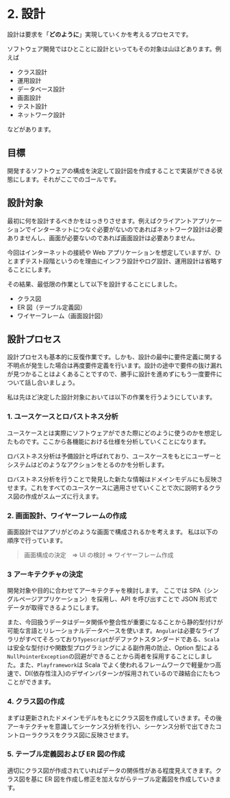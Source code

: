 # 2. 設計

設計は要求を「**どのように**」実現していくかを考えるプロセスです。

ソフトウェア開発ではひとことに設計といってもその対象は山ほどあります。例えば

- クラス設計
- 運用設計
- データベース設計
- 画面設計
- テスト設計
- ネットワーク設計

などがあります。

## 目標

開発するソフトウェアの構成を決定して設計図を作成することで実装ができる状態にします。それがここでのゴールです。

## 設計対象

最初に何を設計するべきかをはっきりさせます。例えばクライアントアプリケーションでインターネットにつなぐ必要がないのであればネットワーク設計は必要ありませんし、画面が必要ないのであれば画面設計は必要ありません。

今回はインターネットの接続や Web アプリケーションを想定していますが、ひとまずテスト段階というのを理由にインフラ設計やログ設計、運用設計は省略することにします。

その結果、最低限の作業として以下を設計することにしました。

- クラス図
- ER 図（テーブル定義図）
- ワイヤーフレーム（画面設計図）

## 設計プロセス

設計プロセスも基本的に反復作業です。しかも、設計の最中に要件定義に関する不明点が発生した場合は再度要件定義を行います。設計の途中で要件の抜け漏れが見つかることはよくあることですので、勝手に設計を進めずにもう一度要件について話し合いましょう。

私は先ほど決定した設計対象においては以下の作業を行うようにしています。

### 1. ユースケースとロバストネス分析

ユースケースとは実際にソフトウェアができた際にどのように使うのかを想定したものです。ここから各機能における仕様を分析していくことになります。

ロバストネス分析は予備設計と呼ばれており、ユースケースをもとにユーザーとシステムはどのようなアクションをとるのかを分析します。

ロバストネス分析を行うことで発見した新たな情報はドメインモデルにも反映させます。これをすべてのユースケースに適用させていくことで次に説明するクラス図の作成がスムーズに行えます。

### 2. 画面設計、ワイヤーフレームの作成

画面設計ではアプリがどのような画面で構成されるかを考えます。
私は以下の順序で行っています。

> 画面構成の決定　=> UI の検討 => ワイヤーフレーム作成

### 3 アーキテクチャの決定

開発対象や目的に合わせてアーキテクチャを検討します。
ここでは SPA（シングルページアプリケーション）を採用し、API を呼び出すことで JSON 形式でデータが取得できるようにします。

また、今回扱うデータはデータ関係や整合性が重要になることから静的型付けが可能な言語とリレーショナルデータベースを使います。`Angular`は必要なライブラリがすべてそろっており`Typescript`がデファクトスタンダードである、`Scala`は安全な型付けや関数型プログラミングによる副作用の防止、Option 型による`NullPointerException`の回避ができることから両者を採用することにしました。また、`Playframework`は Scala でよく使われるフレームワークで軽量かつ高速で、DI(依存性注入)のデザインパターンが採用されているので疎結合にたもつことができます。

### 4. クラス図の作成

まずは更新されたドメインモデルをもとにクラス図を作成していきます。その後アーキテクチャを意識してシーケンス分析を行い、シーケンス分析で出てきたコントローラクラスをクラス図に反映させます。

### 5. テーブル定義図および ER 図の作成

適切にクラス図が作成されていればデータの関係性がある程度見えてきます。クラス図を基に ER 図を作成し修正を加えながらテーブル定義図を作成していきます。
